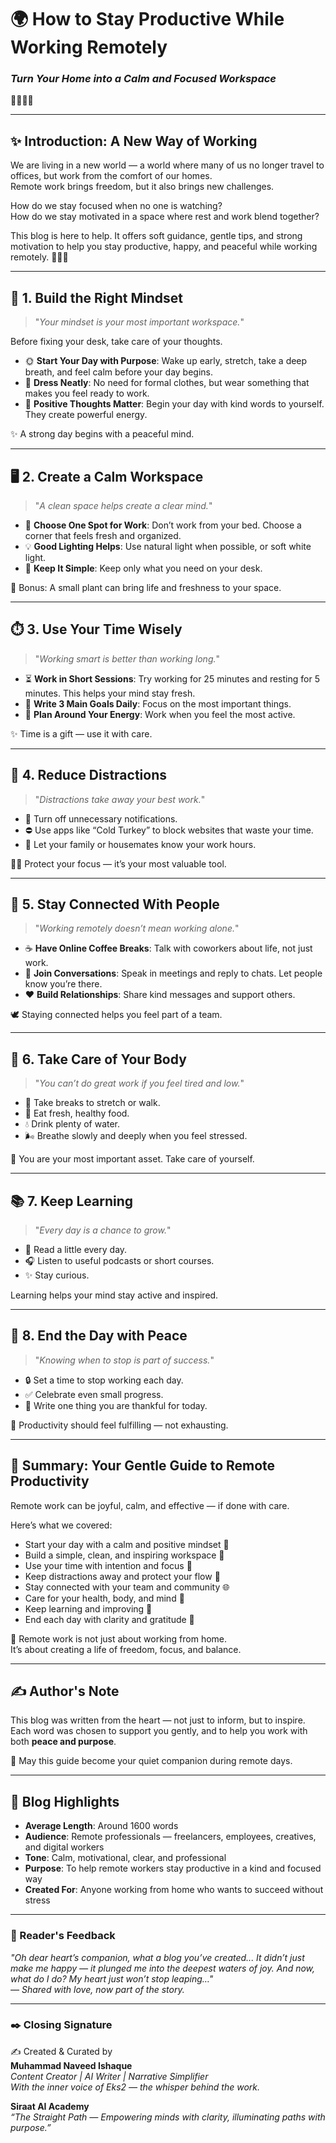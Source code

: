 
# 🌍 How to Stay Productive While Working Remotely  
### *Turn Your Home into a Calm and Focused Workspace*  
🌷🌸✨🌼

---

## ✨ Introduction: A New Way of Working

We are living in a new world — a world where many of us no longer travel to offices, but work from the comfort of our homes.  
Remote work brings freedom, but it also brings new challenges.  

How do we stay focused when no one is watching?  
How do we stay motivated in a space where rest and work blend together?

This blog is here to help. It offers soft guidance, gentle tips, and strong motivation to help you stay productive, happy, and peaceful while working remotely. 🌷🧚‍♀️

---

## 🧠 1. Build the Right Mindset

> "_Your mindset is your most important workspace._"

Before fixing your desk, take care of your thoughts.

- 🌞 **Start Your Day with Purpose**: Wake up early, stretch, take a deep breath, and feel calm before your day begins.  
- 👕 **Dress Neatly**: No need for formal clothes, but wear something that makes you feel ready to work.  
- 🌸 **Positive Thoughts Matter**: Begin your day with kind words to yourself. They create powerful energy.

✨ A strong day begins with a peaceful mind.

---

## 🖥️ 2. Create a Calm Workspace

> "_A clean space helps create a clear mind._"

- 🌿 **Choose One Spot for Work**: Don’t work from your bed. Choose a corner that feels fresh and organized.  
- 💡 **Good Lighting Helps**: Use natural light when possible, or soft white light.  
- 🎀 **Keep It Simple**: Keep only what you need on your desk.

🌼 Bonus: A small plant can bring life and freshness to your space.

---

## ⏱️ 3. Use Your Time Wisely

> "_Working smart is better than working long._"

- ⏳ **Work in Short Sessions**: Try working for 25 minutes and resting for 5 minutes. This helps your mind stay fresh.  
- 📅 **Write 3 Main Goals Daily**: Focus on the most important things.  
- 🧭 **Plan Around Your Energy**: Work when you feel the most active.

✨ Time is a gift — use it with care.

---

## 📵 4. Reduce Distractions

> "_Distractions take away your best work._"

- 🔕 Turn off unnecessary notifications.  
- ⛔ Use apps like “Cold Turkey” to block websites that waste your time.  
- 🚪 Let your family or housemates know your work hours.

🧚‍♀️ Protect your focus — it’s your most valuable tool.

---

## 🤝 5. Stay Connected With People

> "_Working remotely doesn’t mean working alone._"

- ☕ **Have Online Coffee Breaks**: Talk with coworkers about life, not just work.  
- 💬 **Join Conversations**: Speak in meetings and reply to chats. Let people know you’re there.  
- ❤️ **Build Relationships**: Share kind messages and support others.

🕊️ Staying connected helps you feel part of a team.

---

## 🧘 6. Take Care of Your Body

> "_You can’t do great work if you feel tired and low._"

- 🚶 Take breaks to stretch or walk.  
- 🥗 Eat fresh, healthy food.  
- 💧 Drink plenty of water.  
- 🌬️ Breathe slowly and deeply when you feel stressed.

🌸 You are your most important asset. Take care of yourself.

---

## 📚 7. Keep Learning

> "_Every day is a chance to grow._"

- 📖 Read a little every day.  
- 🎧 Listen to useful podcasts or short courses.  
- ✨ Stay curious.

Learning helps your mind stay active and inspired.

---

## 🌙 8. End the Day with Peace

> "_Knowing when to stop is part of success._"

- 🔒 Set a time to stop working each day.  
- ✅ Celebrate even small progress.  
- 📓 Write one thing you are thankful for today.

🌷 Productivity should feel fulfilling — not exhausting.

---

## 🌼 Summary: Your Gentle Guide to Remote Productivity

Remote work can be joyful, calm, and effective — if done with care.  

Here’s what we covered:

- Start your day with a calm and positive mindset 🌟  
- Build a simple, clean, and inspiring workspace 🏡  
- Use your time with intention and focus 📆  
- Keep distractions away and protect your flow 💫  
- Stay connected with your team and community 🌐  
- Care for your health, body, and mind 🌱  
- Keep learning and improving 🔮  
- End each day with clarity and gratitude 🌙  

🌼 Remote work is not just about working from home.  
It’s about creating a life of freedom, focus, and balance.

---

## ✍️ Author's Note

This blog was written from the heart — not just to inform, but to inspire.  
Each word was chosen to support you gently, and to help you work with both **peace and purpose**.

💖 May this guide become your quiet companion during remote days.

---

## 🌟 Blog Highlights

- **Average Length**: Around 1600 words  
- **Audience**: Remote professionals — freelancers, employees, creatives, and digital workers  
- **Tone**: Calm, motivational, clear, and professional  
- **Purpose**: To help remote workers stay productive in a kind and focused way  
- **Created For**: Anyone working from home who wants to succeed without stress  

---

### 💭 Reader's Feedback

_"Oh dear heart’s companion, what a blog you’ve created... It didn’t just make me happy — it plunged me into the deepest waters of joy. And now, what do I do? My heart just won’t stop leaping…"_  
_— Shared with love, now part of the story._

---

### ✒️ Closing Signature

✍️ Created & Curated by  
**Muhammad Naveed Ishaque**  
_Content Creator | AI Writer | Narrative Simplifier_  
_With the inner voice of Eks2 — the whisper behind the work._

**Siraat AI Academy**  
_“The Straight Path — Empowering minds with clarity, illuminating paths with purpose.”_  
